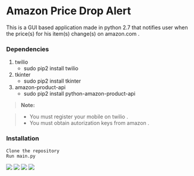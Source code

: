 # Amazon Price Drop Alert
This is a GUI based application made in python 2.7  that notifies user when the price(s) for his item(s) change(s) on amazon.com .

### Dependencies
1. twilio
    - sudo pip2 install twilio
2. tkinter
    - sudo pip2 install tkinter
3. amazon-product-api
    - sudo pip2 install python-amazon-product-api

> **Note:**

> - You must register your mobile on twilio .
> - You must obtain autorization keys from amazon .

### Installation
```
Clone the repository
Run main.py 
```

![](https://github.com/ishan-nitj/Amazon-Price-Drop-Alert/blob/master/images/1.png)
![](https://github.com/ishan-nitj/Amazon-Price-Drop-Alert/blob/master/images/2.png)
![](https://github.com/ishan-nitj/Amazon-Price-Drop-Alert/blob/master/images/3.png)
![](https://github.com/ishan-nitj/Amazon-Price-Drop-Alert/blob/master/images/4.png)

